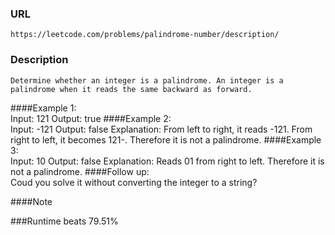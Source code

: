 ### URL
    https://leetcode.com/problems/palindrome-number/description/
### Description
    Determine whether an integer is a palindrome. An integer is a palindrome when it reads the same backward as forward.
####Example 1:    
    Input: 121
    Output: true
####Example 2:    
    Input: -121
    Output: false
    Explanation: From left to right, it reads -121. From right to left, it becomes 121-. Therefore it is not a palindrome.
####Example 3:    
    Input: 10
    Output: false
    Explanation: Reads 01 from right to left. Therefore it is not a palindrome.
####Follow up:    
    Coud you solve it without converting the integer to a string?
    
####Note
    
###Runtime beats
    79.51%    
